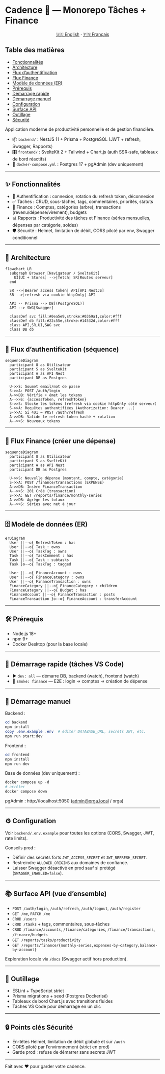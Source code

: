 # Cadence 🌿 — Monorepo Tâches + Finance

<p align="center">
  <a href="README.md">🇺🇸 English</a> · <a href="#">🇫🇷 Français</a>
</p>

## Table des matières
- [Fonctionnalités](#-fonctionnalités)
- [Architecture](#-architecture)
- [Flux d’authentification](#-flux-dauthentification-séquence)
- [Flux Finance](#-flux-finance-créer-une-dépense)
- [Modèle de données (ER)](#️-modèle-de-données-er)
- [Prérequis](#️-prérequis)
- [Démarrage rapide](#-démarrage-rapide-tâches-vs-code)
- [Démarrage manuel](#-démarrage-manuel)
- [Configuration](#️-configuration)
- [Surface API](#-surface-api-vue-densemble)
- [Outillage](#-outillage)
- [Sécurité](#-points-clés-sécurité)

Application moderne de productivité personnelle et de gestion financière.

- 📦 `backend/` : NestJS 11 + Prisma + PostgreSQL (JWT + refresh, Swagger, Rapports)
- 🎛️ `frontend/` : SvelteKit 2 + Tailwind + Chart.js (auth SSR-safe, tableaux de bord réactifs)
- 🐘 `docker-compose.yml` : Postgres 17 + pgAdmin (dev uniquement)

---

## ✨ Fonctionnalités
- 🔐 Authentification : connexion, rotation du refresh token, déconnexion
- ✅ Tâches : CRUD, sous-tâches, tags, commentaires, priorités, statuts
- 💸 Finance : Comptes, catégories (arbre), transactions (revenu/dépense/virement), budgets
- 📊 Rapports : Productivité des tâches et Finance (séries mensuelles, dépenses par catégorie, soldes)
- 🛡️ Sécurité : Helmet, limitation de débit, CORS piloté par env, Swagger conditionnel

---

## 🧭 Architecture

```mermaid
flowchart LR
  subgraph Browser [Navigateur / SvelteKit]
    UI[UI + Stores] -->|fetch| SR[Routes serveur]
  end

  SR -->|Bearer access token| API[API NestJS]
  SR -->|refresh via cookie httpOnly| API

  API -- Prisma --> DB[(PostgreSQL)]
  API --> SWG[Swagger]

  classDef svc fill:#0ea5e9,stroke:#0369a1,color:#fff
  classDef db fill:#22c55e,stroke:#14532d,color:#fff
  class API,SR,UI,SWG svc
  class DB db
```

---

## 🧪 Flux d’authentification (séquence)

```mermaid
sequenceDiagram
  participant U as Utilisateur
  participant S as SvelteKit
  participant A as API Nest
  participant DB as Postgres

  U->>S: Soumet email/mot de passe
  S->>A: POST /auth/login
  A->>DB: Vérifie + émet les tokens
  A-->>S: {accessToken, refreshToken}
  S->>S: Stocke les tokens (refresh via cookie httpOnly côté serveur)
  S->>A: Requêtes authentifiées (Authorization: Bearer ...)
  S->>A: Si 401 → POST /auth/refresh
  A->>DB: Valide le refresh token haché + rotation
  A-->>S: Nouveaux tokens
```

---

## 🧾 Flux Finance (créer une dépense)

```mermaid
sequenceDiagram
  participant U as Utilisateur
  participant S as SvelteKit
  participant A as API Nest
  participant DB as Postgres

  U->>S: Nouvelle dépense (montant, compte, catégorie)
  S->>A: POST /finance/transactions (EXPENSE)
  A->>DB: Insère FinanceTransaction
  A-->>S: 201 Créé (transaction)
  S->>A: GET /reports/finance/monthly-series
  A->>DB: Agrège les totaux
  A-->>S: Séries avec net à jour
```

---

## 🗄️ Modèle de données (ER)

```mermaid
erDiagram
  User ||--o{ RefreshToken : has
  User ||--o{ Task : owns
  User ||--o{ TaskTag : owns
  Task ||--o{ TaskComment : has
  Task ||--o{ Task : subtasks
  Task }o--o{ TaskTag : tagged

  User ||--o{ FinanceAccount : owns
  User ||--o{ FinanceCategory : owns
  User ||--o{ FinanceTransaction : owns
  FinanceCategory ||--o{ FinanceCategory : children
  FinanceCategory ||--o{ Budget : has
  FinanceAccount ||--o{ FinanceTransaction : posts
  FinanceTransaction }o--o{ FinanceAccount : transferAccount
```

---

## 🛠️ Prérequis
- Node.js 18+
- npm 9+
- Docker Desktop (pour la base locale)

---

## 🚀 Démarrage rapide (tâches VS Code)
- ▶️ `dev: all` — démarre DB, backend (watch), frontend (watch)
- 🧪 `smoke: finance` — E2E : login → comptes → création de dépense

---

## 🧭 Démarrage manuel

Backend :

```powershell
cd backend
npm install
copy .env.example .env  # éditer DATABASE_URL, secrets JWT, etc.
npm run start:dev
```

Frontend :

```powershell
cd frontend
npm install
npm run dev
```

Base de données (dev uniquement) :

```powershell
docker compose up -d
# arrêter
docker compose down
```

pgAdmin : http://localhost:5050 (admin@orga.local / orga)

---

## ⚙️ Configuration
Voir `backend/.env.example` pour toutes les options (CORS, Swagger, JWT, rate limits).

Conseils prod :
- Définir des secrets forts `JWT_ACCESS_SECRET` et `JWT_REFRESH_SECRET`.
- Restreindre `ALLOWED_ORIGINS` aux domaines de confiance.
- Laisser Swagger désactivé en prod sauf si protégé (`SWAGGER_ENABLED=false`).

---

## 📚 Surface API (vue d’ensemble)
- `POST /auth/login`, `/auth/refresh`, `/auth/logout`, `/auth/register`
- `GET /me`, `PATCH /me`
- `CRUD /users`
- `CRUD /tasks` + tags, commentaires, sous-tâches
- `CRUD /finance/accounts`, `/finance/categories`, `/finance/transactions`, `/finance/budgets`
- `GET /reports/tasks/productivity`
- `GET /reports/finance/{monthly-series,expenses-by-category,balance-by-account}`

Exploration locale via `/docs` (Swagger actif hors production).

---

## 🧰 Outillage
- ESLint + TypeScript strict
- Prisma migrations + seed (Postgres Dockerisé)
- Tableaux de bord Chart.js avec transitions fluides
- Tâches VS Code pour démarrage en un clic

---

## 🔒 Points clés Sécurité
- En-têtes Helmet, limitation de débit globale et sur `/auth`
- CORS piloté par l’environnement (strict en prod)
- Garde prod : refuse de démarrer sans secrets JWT

---

Fait avec ❤️ pour garder votre cadence.
